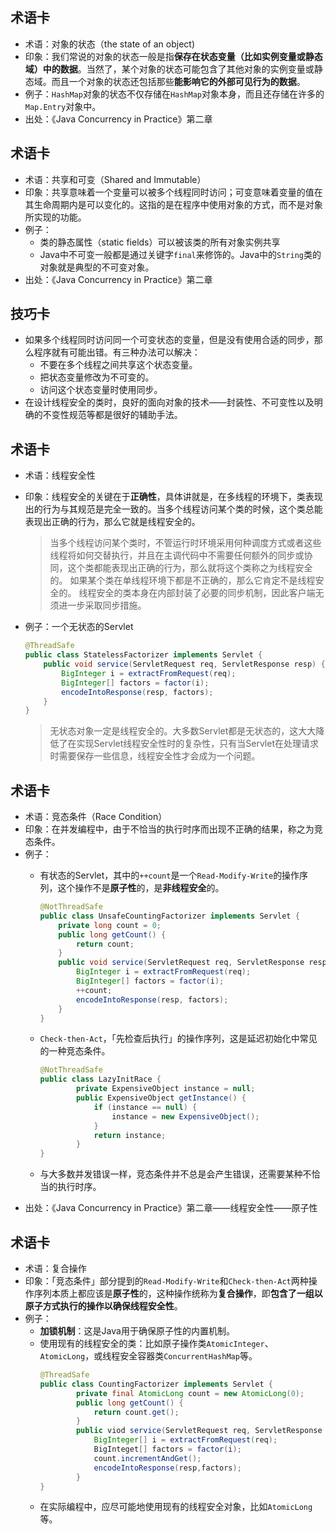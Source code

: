 
## 术语卡
- 术语：对象的状态（the state of an object)
- 印象：我们常说的对象的状态一般是指**保存在状态变量（比如实例变量或静态域）中的数据**。当然了，某个对象的状态可能包含了其他对象的实例变量或静态域。而且一个对象的状态还包括那些**能影响它的外部可见行为的数据**。
- 例子：`HashMap`对象的状态不仅存储在`HashMap`对象本身，而且还存储在许多的`Map.Entry`对象中。
- 出处：《Java Concurrency in Practice》第二章

## 术语卡
- 术语：共享和可变（Shared and Immutable）
- 印象：共享意味着一个变量可以被多个线程同时访问；可变意味着变量的值在其生命周期内是可以变化的。这指的是在程序中使用对象的方式，而不是对象所实现的功能。
- 例子：
	- 类的静态属性（static fields）可以被该类的所有对象实例共享
	- Java中不可变一般都是通过关键字`final`来修饰的。Java中的`String`类的对象就是典型的不可变对象。
- 出处：《Java Concurrency in Practice》第二章

## 技巧卡
- 如果多个线程同时访问同一个可变状态的变量，但是没有使用合适的同步，那么程序就有可能出错。有三种办法可以解决：
	- 不要在多个线程之间共享这个状态变量。
	- 把状态变量修改为不可变的。
	- 访问这个状态变量时使用同步。
- 在设计线程安全的类时，良好的面向对象的技术——封装性、不可变性以及明确的不变性规范等都是很好的辅助手法。

## 术语卡
- 术语：线程安全性
- 印象：线程安全的关键在于**正确性**，具体讲就是，在多线程的环境下，类表现出的行为与其规范是完全一致的。当多个线程访问某个类的时候，这个类总能表现出正确的行为，那么它就是线程安全的。
	> 当多个线程访问某个类时，不管运行时环境采用何种调度方式或者这些线程将如何交替执行，并且在主调代码中不需要任何额外的同步或协同，这个类都能表现出正确的行为，那么就将这个类称之为线程安全的。
	如果某个类在单线程环境下都是不正确的，那么它肯定不是线程安全的。
	> 线程安全的类本身在内部封装了必要的同步机制，因此客户端无须进一步采取同步措施。
- 例子：一个无状态的Servlet

	```java
	@ThreadSafe
	public class StatelessFactorizer implements Servlet {
		public void service(ServletRequest req, ServletResponse resp) {
			BigInteger i = extractFromRequest(req);
			BigInteger[] factors = factor(i);
			encodeIntoResponse(resp, factors);
		}
	}
	```
	> 无状态对象一定是线程安全的。大多数Servlet都是无状态的，这大大降低了在实现Servlet线程安全性时的复杂性，只有当Servlet在处理请求时需要保存一些信息，线程安全性才会成为一个问题。

## 术语卡
- 术语：竞态条件（Race Condition）
- 印象：在并发编程中，由于不恰当的执行时序而出现不正确的结果，称之为竞态条件。
- 例子：
	- 有状态的Servlet，其中的`++count`是一个`Read-Modify-Write`的操作序列，这个操作不是**原子性**的，是**非线程安全**的。

		```java
		@NotThreadSafe
		public class UnsafeCountingFactorizer implements Servlet {
			private long count = 0;
			public long getCount() {
				return count;
			}
			public void service(ServletRequest req, ServletResponse resp) {
				BigInteger i = extractFromRequest(req);
				BigInteger[] factors = factor(i);
				++count;
				encodeIntoResponse(resp, factors);
			}
		}
		```
	- `Check-then-Act`，「先检查后执行」的操作序列，这是延迟初始化中常见的一种竞态条件。
		```java
		@NotThreadSafe
		public class LazyInitRace {
				private ExpensiveObject instance = null;
				public ExpensiveObject getInstance() {
					if (instance == null) {
						instance = new ExpensiveObject();
					}
					return instance;
				}
		}
		```
	- 与大多数并发错误一样，竞态条件并不总是会产生错误，还需要某种不恰当的执行时序。
- 出处：《Java Concurrency in Practice》第二章——线程安全性——原子性


## 术语卡
- 术语：复合操作
- 印象：「竞态条件」部分提到的`Read-Modify-Write`和`Check-then-Act`两种操作序列本质上都应该是**原子性**的，这种操作统称为**复合操作**，即**包含了一组以原子方式执行的操作以确保线程安全性**。
- 例子：
	- **加锁机制**：这是Java用于确保原子性的内置机制。
	- 使用现有的线程安全的类：比如原子操作类`AtomicInteger`、`AtomicLong`，或线程安全容器类`ConcurrentHashMap`等。
		```java
		@ThreadSafe
		public class CountingFactorizer implements Servlet {
				private final AtomicLong count = new AtomicLong(0);
				public long getCount() {
					return count.get();
				}
				public viod service(ServletRequest req, ServletResponse resp) {
					BigInteger[] i = extractFromRequest(req);
					BigInteget[] factors = factor(i);
					count.incrementAndGet();
					encodeIntoResponse(resp,factors);
				}
		}
		```
	- 在实际编程中，应尽可能地使用现有的线程安全对象，比如`AtomicLong`等。